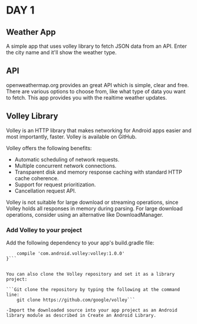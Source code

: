 # DAY 1

## Weather App
A simple app that uses volley library to fetch JSON data from an API. Enter the city name and it'll show the weather type.

## API 
openweathermap.org provides an great API which is simple, clear and free. There are various options to choose from, like what type of data you want to fetch. This app provides you with the realtime weather updates.

## Volley Library

Volley is an HTTP library that makes networking for Android apps easier and most importantly, faster. Volley is available on GitHub.

Volley offers the following benefits:

- Automatic scheduling of network requests.
- Multiple concurrent network connections.
- Transparent disk and memory response caching with standard HTTP cache coherence.
- Support for request prioritization.
- Cancellation request API. 

Volley is not suitable for large download or streaming operations, since Volley holds all responses in memory during parsing. For large download operations, consider using an alternative like DownloadManager.

### Add Volley to your project

Add the following dependency to your app's build.gradle file:
```dependencies {
    compile 'com.android.volley:volley:1.0.0'
}```


You can also clone the Volley repository and set it as a library project:

```Git clone the repository by typing the following at the command line:
    git clone https://github.com/google/volley```

-Import the downloaded source into your app project as an Android library module as described in Create an Android Library.

